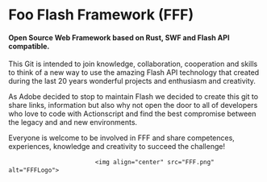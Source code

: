 # Foo Flash Framework (FFF)
#### Open Source Web Framework based on Rust, SWF and Flash API compatible.

This Git is intended to join knowledge, collaboration,
cooperation and skills to think of a new way to use 
the amazing Flash API technology that created during
the last 20 years wonderful projects and enthusiasm and creativity.

As Adobe decided to stop to maintain Flash we decided to create
this git to share links, information but also why not
open the door to all of developers who love to code with Actionscript
and find the best compromise between the legacy and and new environments.

Everyone is welcome to be involved in FFF and share competences,
experiences, knowledge and creativity to succeed the challenge!

                            <img align="center" src="FFF.png" alt="FFFLogo">
